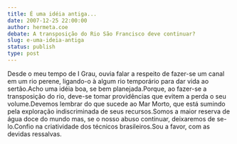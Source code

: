 ```yaml
---
title: É uma idéia antiga...
date: 2007-12-25 22:00:00
author: hermeta.coe
debate: A transposição do Rio São Francisco deve continuar?
slug: e-uma-ideia-antiga
status: publish 
type: post
---
```


Desde o meu tempo de I Grau, ouvia falar a respeito de fazer-se um canal em um rio perene, ligando-o à algum rio temporário para dar vida ao sertão.Acho uma idéia boa, se bem planejada.Porque, ao fazer-se a transposição do rio, deve-se tomar providências que evitem a perda o seu volume.Devemos lembrar do que sucede ao Mar Morto, que está sumindo pela exploração indiscriminada de seus recursos.Somos a maior reserva de água doce do mundo mas, se o nosso abuso continuar, deixaremos de se-lo.Confio na criatividade dos técnicos brasileiros.Sou a favor, com as devidas ressalvas.
